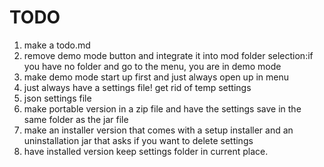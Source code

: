 # TODO

1. make a todo.md
2. remove demo mode button and integrate it into mod folder selection:if you have no folder and go to the menu, you are in demo mode
3. make demo mode start up first and just always open up in menu
4. just always have a settings file! get rid of temp settings
5. json settings file
6. make portable version in a zip file and have the settings save in the same folder as the jar file 
7. make an installer version that comes with a setup installer and an uninstallation jar that asks if you want to delete settings
8. have installed version keep settings folder in current place.